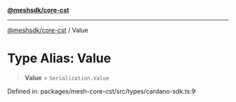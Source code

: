 [**@meshsdk/core-cst**](../README.md)

***

[@meshsdk/core-cst](../globals.md) / Value

# Type Alias: Value

> **Value** = `Serialization.Value`

Defined in: packages/mesh-core-cst/src/types/cardano-sdk.ts:9
